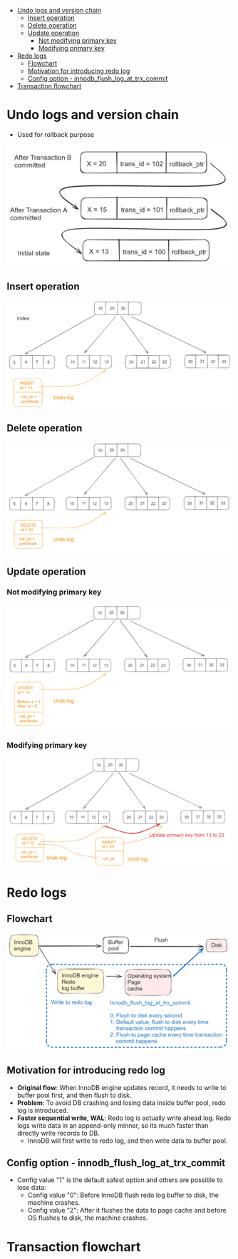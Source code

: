 - [Undo logs and version chain](#undo-logs-and-version-chain)
  - [Insert operation](#insert-operation)
  - [Delete operation](#delete-operation)
  - [Update operation](#update-operation)
    - [Not modifying primary key](#not-modifying-primary-key)
    - [Modifying primary key](#modifying-primary-key)
- [Redo logs](#redo-logs)
  - [Flowchart](#flowchart)
  - [Motivation for introducing redo log](#motivation-for-introducing-redo-log)
  - [Config option - innodb\_flush\_log\_at\_trx\_commit](#config-option---innodb_flush_log_at_trx_commit)
- [Transaction flowchart](#transaction-flowchart)

# Undo logs and version chain
* Used for rollback purpose

![](../.gitbook/assets/mysql_mvcc_versionchain.png)

## Insert operation

![](../.gitbook/assets/mysql_undolog_insert.png)

## Delete operation

![](../.gitbook/assets/mysql_undolog_delete.png)

## Update operation

### Not modifying primary key

![](../.gitbook/assets/mysql_undolog_update_noprimarykey.png)

### Modifying primary key

![](../.gitbook/assets/mysql_undolog_update_primarykey.png)

# Redo logs
## Flowchart

![](../.gitbook/assets/mysql_redolog.png)

## Motivation for introducing redo log
* **Original flow**: When InnoDB engine updates record, it needs to write to buffer pool first, and then flush to disk. 
* **Problem**: To avoid DB crashing and losing data inside buffer pool, redo log is introduced. 
* **Faster sequential write, WAL**: Redo log is actually write ahead log. Redo logs write data in an append-only minner, so its much faster than directly write records to DB. 
  * InnoDB will first write to redo log, and then write data to buffer pool.

## Config option - innodb_flush_log_at_trx_commit 
* Config value "1" is the default safest option and others are possible to lose data:
  * Config value "0": Before InnoDB flush redo log buffer to disk, the machine crashes. 
  * Config value "2": After it flushes the data to page cache and before OS flushes to disk, the machine crashes. 

# Transaction flowchart